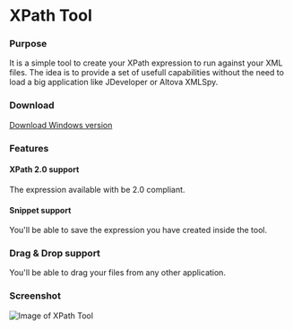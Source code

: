 # XPath Tool

### Purpose

It is a simple tool to create your XPath expression to run against your XML files. The idea is to provide a set of usefull capabilities without the need to load a big application like JDeveloper or Altova XMLSpy.

### Download

[Download Windows version](https://github.com/alexandrev/xpath-tool/blob/master/release/XPath-tool-Windows.zip)


### Features

#### XPath 2.0 support
The expression available with be 2.0 compliant.

#### Snippet support
You'll be able to save the expression you have created inside the tool.

### Drag & Drop support
You'll be able to drag your files from any other application.

### Screenshot
![Image of XPath Tool](http://i.imgur.com/Obci3Mr.png)
